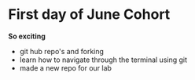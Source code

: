 # First day of June Cohort
**So exciting**
* git hub repo's and forking
* learn how to navigate through the terminal using git
* made a new repo for our lab
